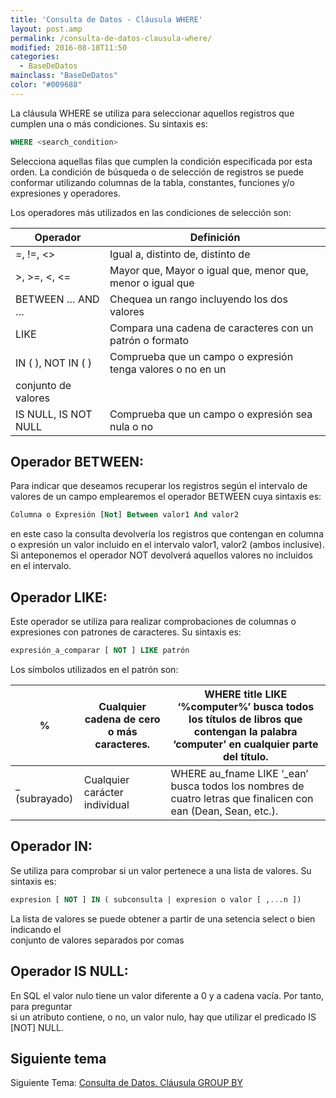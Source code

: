 ```yaml
---
title: 'Consulta de Datos - Cláusula WHERE'
layout: post.amp
permalink: /consulta-de-datos-clausula-where/
modified: 2016-08-18T11:50
categories:
  - BaseDeDatos
mainclass: "BaseDeDatos"
color: "#009688"
---
```


La cláusula WHERE se utiliza para seleccionar aquellos registros que cumplen una o más condiciones. Su sintaxis es:

```sql
WHERE <search_condition>
```

Selecciona aquellas filas que cumplen la condición especificada por esta orden. La condición de búsqueda o de selección de registros se puede conformar utilizando columnas de la tabla, constantes, funciones y/o expresiones y operadores.

<!--more-->

Los operadores más utilizados en las condiciones de selección son:

| Operador             	| Definición                                                  	|
|-----------------------|---------------------------------------------------------------|
| =, !=, <>            	| Igual a, distinto de, distinto de                           	|
| >, >=, <, <=         	| Mayor que, Mayor o igual que, menor que, menor o igual que  	|
| BETWEEN … AND …      	| Chequea un rango incluyendo los dos valores                 	|
| LIKE                 	| Compara una cadena de caracteres con un patrón o formato    	|
| IN ( ), NOT IN ( )   	| Comprueba que un campo o expresión tenga valores o no en un 	|
| conjunto de valores  	|                                                             	|
| IS NULL, IS NOT NULL 	| Comprueba que un campo o expresión sea nula o no            	|


## Operador BETWEEN:

Para indicar que deseamos recuperar los registros según el intervalo de valores de un campo emplearemos el operador BETWEEN cuya sintaxis es:

```sql
Columna o Expresión [Not] Between valor1 And valor2
```

en este caso la consulta devolvería los registros que contengan en columna o expresión un valor incluido en el intervalo valor1, valor2 (ambos inclusive). Si anteponemos el operador NOT devolverá aquellos valores no incluidos en el intervalo.

## Operador LIKE:

Este operador se utiliza para realizar comprobaciones de columnas o expresiones con patrones de caracteres. Su sintaxis es:

```sql
expresión_a_comparar [ NOT ] LIKE patrón
```

Los símbolos utilizados en el patrón son:

| %             | Cualquier cadena de cero o más caracteres. | WHERE title LIKE ‘%computer%’ busca todos los títulos de libros que contengan la palabra ‘computer’ en cualquier parte del título. |
|---------------|--------------------------------------------|------------------------------------------------------------------------------------------------------------------------------------|
| _ (subrayado) | Cualquier carácter individual              | WHERE au_fname LIKE ‘_ean’ busca todos los nombres de cuatro letras que finalicen con ean (Dean, Sean, etc.).                      |

## Operador IN:

Se utiliza para comprobar si un valor pertenece a una lista de valores. Su sintaxis es:


```sql
expresion [ NOT ] IN ( subconsulta | expresion o valor [ ,...n ])
```

La lista de valores se puede obtener a partir de una setencia select o bien indicando el<br /> conjunto de valores separados por comas

## Operador IS NULL:

En SQL el valor nulo tiene un valor diferente a 0 y a cadena vacía. Por tanto, para preguntar<br /> si un atributo contiene, o no, un valor nulo, hay que utilizar el predicado IS [NOT] NULL.

## Siguiente tema

Siguiente Tema: <a href="https://elbauldelprogramador.com/consulta-de-datos-clausula-group-by/">Consulta de Datos. Cláusula GROUP BY</a>
